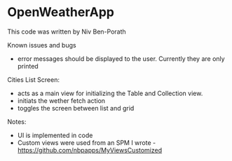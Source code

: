# OpenWeatherApp
This code was written by Niv Ben-Porath


Known issues and bugs
* error messages should be displayed to the user. Currently they are only printed

Cities List Screen:
* acts as a main view for initializing the Table and Collection view.
* initiats the wether fetch action
* toggles the screen between list and grid


Notes:
* UI is implemented in code
* Custom views were used from an SPM I wrote - https://github.com/nbpapps/MyViewsCustomized 

